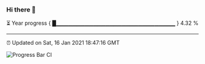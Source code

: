 ### Hi there 👋

⏳ Year progress { █▁▁▁▁▁▁▁▁▁▁▁▁▁▁▁▁▁▁▁▁▁▁▁▁▁▁▁▁▁ } 4.32 %

---

⏰ Updated on Sat, 16 Jan 2021 18:47:16 GMT

![Progress Bar CI](https://github.com/liununu/liununu/workflows/Progress%20Bar%20CI/badge.svg)

